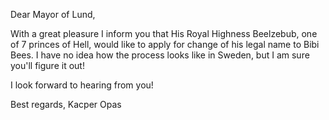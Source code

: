 Dear Mayor of Lund,

With a great pleasure I inform you that His Royal Highness Beelzebub, one of 7 princes of Hell, would like to apply for change of his legal name to Bibi Bees. I have no idea how the process looks like in Sweden, but I am sure you'll figure it out!

I look forward to hearing from you!

Best regards,
Kacper Opas